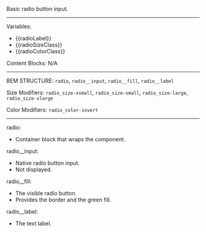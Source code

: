 Basic radio button input.

--- 
Variables: 
* {{radioLabel}} 
* {{radioSizeClass}} 
* {{radioColorClass}}

Content Blocks: N/A

--- 
BEM STRUCTURE: `radio`, `radio__input`, `radio__fill`, `radio__label`

Size Modifiers: `radio_size-xsmall`, `radio_size-small`, `radio_size-large`, `radio_size-xlarge` 

Color Modifiers: `radio_color-invert`

---

radio:
  * Container block that wraps the component.

radio__input:
  * Native radio button input. 
  * Not displayed.

radio__fill:
  * The visible radio button. 
  * Provides the border and the green fill.

radio__label:
  * The text label. 

